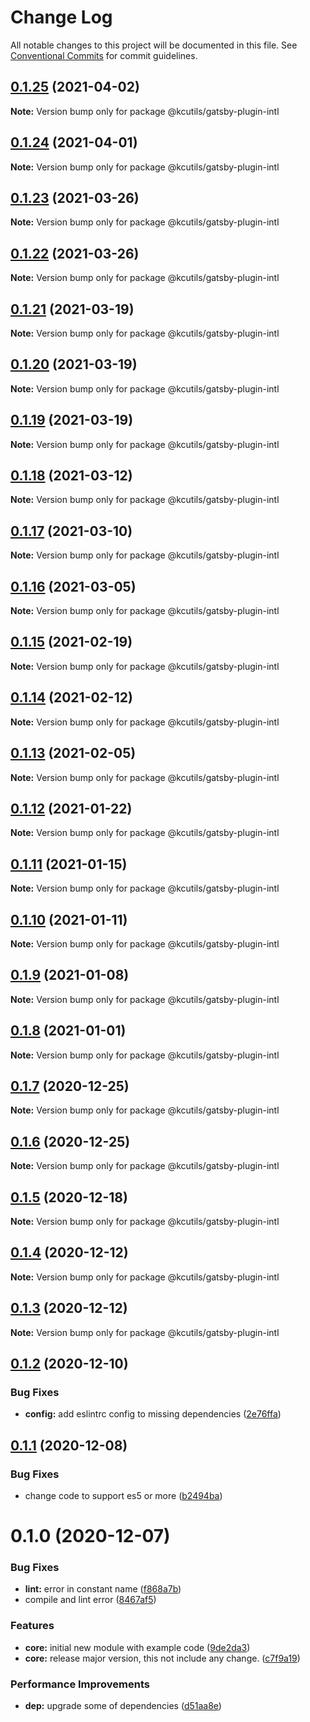 # Change Log

All notable changes to this project will be documented in this file.
See [Conventional Commits](https://conventionalcommits.org) for commit guidelines.

## [0.1.25](https://github.com/kamontat/kcutils/compare/@kcutils/gatsby-plugin-intl@0.1.24...@kcutils/gatsby-plugin-intl@0.1.25) (2021-04-02)

**Note:** Version bump only for package @kcutils/gatsby-plugin-intl





## [0.1.24](https://github.com/kamontat/kcutils/compare/@kcutils/gatsby-plugin-intl@0.1.23...@kcutils/gatsby-plugin-intl@0.1.24) (2021-04-01)

**Note:** Version bump only for package @kcutils/gatsby-plugin-intl





## [0.1.23](https://github.com/kamontat/kcutils/compare/@kcutils/gatsby-plugin-intl@0.1.22...@kcutils/gatsby-plugin-intl@0.1.23) (2021-03-26)

**Note:** Version bump only for package @kcutils/gatsby-plugin-intl





## [0.1.22](https://github.com/kamontat/kcutils/compare/@kcutils/gatsby-plugin-intl@0.1.21...@kcutils/gatsby-plugin-intl@0.1.22) (2021-03-26)

**Note:** Version bump only for package @kcutils/gatsby-plugin-intl





## [0.1.21](https://github.com/kamontat/kcutils/compare/@kcutils/gatsby-plugin-intl@0.1.20...@kcutils/gatsby-plugin-intl@0.1.21) (2021-03-19)

**Note:** Version bump only for package @kcutils/gatsby-plugin-intl





## [0.1.20](https://github.com/kamontat/kcutils/compare/@kcutils/gatsby-plugin-intl@0.1.19...@kcutils/gatsby-plugin-intl@0.1.20) (2021-03-19)

**Note:** Version bump only for package @kcutils/gatsby-plugin-intl





## [0.1.19](https://github.com/kamontat/kcutils/compare/@kcutils/gatsby-plugin-intl@0.1.18...@kcutils/gatsby-plugin-intl@0.1.19) (2021-03-19)

**Note:** Version bump only for package @kcutils/gatsby-plugin-intl





## [0.1.18](https://github.com/kamontat/kcutils/compare/@kcutils/gatsby-plugin-intl@0.1.17...@kcutils/gatsby-plugin-intl@0.1.18) (2021-03-12)

**Note:** Version bump only for package @kcutils/gatsby-plugin-intl





## [0.1.17](https://github.com/kamontat/kcutils/compare/@kcutils/gatsby-plugin-intl@0.1.16...@kcutils/gatsby-plugin-intl@0.1.17) (2021-03-10)

**Note:** Version bump only for package @kcutils/gatsby-plugin-intl





## [0.1.16](https://github.com/kamontat/kcutils/compare/@kcutils/gatsby-plugin-intl@0.1.15...@kcutils/gatsby-plugin-intl@0.1.16) (2021-03-05)

**Note:** Version bump only for package @kcutils/gatsby-plugin-intl





## [0.1.15](https://github.com/kamontat/kcutils/compare/@kcutils/gatsby-plugin-intl@0.1.14...@kcutils/gatsby-plugin-intl@0.1.15) (2021-02-19)

**Note:** Version bump only for package @kcutils/gatsby-plugin-intl





## [0.1.14](https://github.com/kamontat/kcutils/compare/@kcutils/gatsby-plugin-intl@0.1.13...@kcutils/gatsby-plugin-intl@0.1.14) (2021-02-12)

**Note:** Version bump only for package @kcutils/gatsby-plugin-intl





## [0.1.13](https://github.com/kamontat/kcutils/compare/@kcutils/gatsby-plugin-intl@0.1.12...@kcutils/gatsby-plugin-intl@0.1.13) (2021-02-05)

**Note:** Version bump only for package @kcutils/gatsby-plugin-intl





## [0.1.12](https://github.com/kamontat/kcutils/compare/@kcutils/gatsby-plugin-intl@0.1.11...@kcutils/gatsby-plugin-intl@0.1.12) (2021-01-22)

**Note:** Version bump only for package @kcutils/gatsby-plugin-intl





## [0.1.11](https://github.com/kamontat/kcutils/compare/@kcutils/gatsby-plugin-intl@0.1.10...@kcutils/gatsby-plugin-intl@0.1.11) (2021-01-15)

**Note:** Version bump only for package @kcutils/gatsby-plugin-intl





## [0.1.10](https://github.com/kamontat/kcutils/compare/@kcutils/gatsby-plugin-intl@0.1.9...@kcutils/gatsby-plugin-intl@0.1.10) (2021-01-11)

**Note:** Version bump only for package @kcutils/gatsby-plugin-intl





## [0.1.9](https://github.com/kamontat/kcutils/compare/@kcutils/gatsby-plugin-intl@0.1.8...@kcutils/gatsby-plugin-intl@0.1.9) (2021-01-08)

**Note:** Version bump only for package @kcutils/gatsby-plugin-intl





## [0.1.8](https://github.com/kamontat/kcutils/compare/@kcutils/gatsby-plugin-intl@0.1.7...@kcutils/gatsby-plugin-intl@0.1.8) (2021-01-01)

**Note:** Version bump only for package @kcutils/gatsby-plugin-intl





## [0.1.7](https://github.com/kamontat/kcutils/compare/@kcutils/gatsby-plugin-intl@0.1.6...@kcutils/gatsby-plugin-intl@0.1.7) (2020-12-25)

**Note:** Version bump only for package @kcutils/gatsby-plugin-intl





## [0.1.6](https://github.com/kamontat/kcutils/compare/@kcutils/gatsby-plugin-intl@0.1.5...@kcutils/gatsby-plugin-intl@0.1.6) (2020-12-25)

**Note:** Version bump only for package @kcutils/gatsby-plugin-intl





## [0.1.5](https://github.com/kamontat/kcutils/compare/@kcutils/gatsby-plugin-intl@0.1.4...@kcutils/gatsby-plugin-intl@0.1.5) (2020-12-18)

**Note:** Version bump only for package @kcutils/gatsby-plugin-intl





## [0.1.4](https://github.com/kamontat/kcutils/compare/@kcutils/gatsby-plugin-intl@0.1.3...@kcutils/gatsby-plugin-intl@0.1.4) (2020-12-12)

**Note:** Version bump only for package @kcutils/gatsby-plugin-intl





## [0.1.3](https://github.com/kamontat/kcutils/compare/@kcutils/gatsby-plugin-intl@0.1.2...@kcutils/gatsby-plugin-intl@0.1.3) (2020-12-12)

**Note:** Version bump only for package @kcutils/gatsby-plugin-intl





## [0.1.2](https://github.com/kamontat/kcutils/compare/@kcutils/gatsby-plugin-intl@0.1.1...@kcutils/gatsby-plugin-intl@0.1.2) (2020-12-10)


### Bug Fixes

* **config:** add eslintrc config to missing dependencies ([2e76ffa](https://github.com/kamontat/kcutils/commit/2e76ffa0ef922dbf4bf68fd83bf4339f2b1efd55))





## [0.1.1](https://github.com/kamontat/kcutils/compare/@kcutils/gatsby-plugin-intl@0.1.0...@kcutils/gatsby-plugin-intl@0.1.1) (2020-12-08)


### Bug Fixes

* change code to support es5 or more ([b2494ba](https://github.com/kamontat/kcutils/commit/b2494ba7b070d8bc85a2f5152fe699bfb9163266))





# 0.1.0 (2020-12-07)


### Bug Fixes

* **lint:** error in constant name ([f868a7b](https://github.com/kamontat/kcutils/commit/f868a7b9d0377de9aa200dab35df9c1a65168a46))
* compile and lint error ([8467af5](https://github.com/kamontat/kcutils/commit/8467af50901100a28e749e495187328e5928cfd0))


### Features

* **core:** initial new module with example code ([9de2da3](https://github.com/kamontat/kcutils/commit/9de2da352f1e012d30d7b6fa74880c36c30e1aa2))
* **core:** release major version, this not include any change. ([c7f9a19](https://github.com/kamontat/kcutils/commit/c7f9a19b5a62e786869a7df155ab3b739ee563aa))


### Performance Improvements

* **dep:** upgrade some of dependencies ([d51aa8e](https://github.com/kamontat/kcutils/commit/d51aa8e96ebcf92acc8f888ca0cf7a1ea0876f2e))
